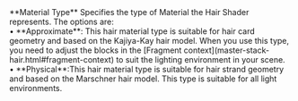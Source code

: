 <tr>
<td>**Material Type**</td>
<td>Specifies the type of Material the Hair Shader represents. The options are:<br/>&#8226; **Approximate**: This hair material type is suitable for hair card geometry and based on the Kajiya-Kay hair model. When you use this type,  you need to adjust the blocks in the [Fragment context](master-stack-hair.html#fragment-context) to suit the lighting environment in your scene.<br/>&#8226; **Physical**:This hair material type is suitable for hair strand geometry and based on the Marschner hair model. This type is suitable for all light environments.</td>
</tr>

